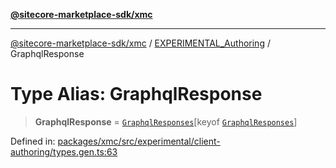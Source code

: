 [**@sitecore-marketplace-sdk/xmc**](../../../../README.md)

***

[@sitecore-marketplace-sdk/xmc](../../../../README.md) / [EXPERIMENTAL\_Authoring](../README.md) / GraphqlResponse

# Type Alias: GraphqlResponse

> **GraphqlResponse** = [`GraphqlResponses`](GraphqlResponses.md)\[keyof [`GraphqlResponses`](GraphqlResponses.md)\]

Defined in: [packages/xmc/src/experimental/client-authoring/types.gen.ts:63](https://github.com/Sitecore/marketplace-sdk/blob/main/packages/xmc/src/experimental/client-authoring/types.gen.ts#L63)
